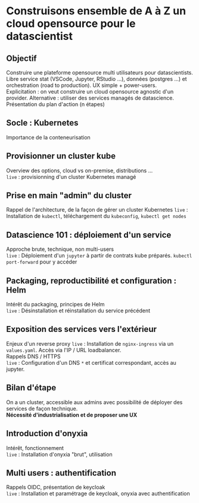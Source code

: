 # Construisons ensemble de A à Z un cloud opensource pour le datascientist

## Objectif  

Construire une plateforme opensource multi utilisateurs pour datascientists.  
Libre service stat (VSCode, Jupyter, RStudio ...), données (postgres ...) et orchestration (road to production).
UX simple + power-users.  
Explicitation : on veut construire un cloud opensource agnostic d'un provider. Alternative : utiliser des services managés de datascience.  
Présentation du plan d'action (n étapes)

## Socle : Kubernetes  

Importance de la conteneurisation  

## Provisionner un cluster kube  

Overview des options, cloud vs on-premise, distributions ...  
`live` : provisionning d'un cluster Kubernetes managé  

## Prise en main "admin" du cluster  

Rappel de l'architecture, de la façon de gérer un cluster Kubernetes
`live` : Installation de `kubectl`, téléchargement du `kubeconfig`, `kubectl get nodes`  

## Datascience 101 : déploiement d'un service  

Approche brute, technique, non multi-users  
`live` : Déploiement d'un `jupyter` à partir de contrats kube préparés. `kubectl port-forward` pour y accéder  

## Packaging, reproductibilité et configuration : Helm

Intérêt du packaging, principes de Helm  
`live` :  Désinstallation et réinstallation du service précédent

## Exposition des services vers l'extérieur

Enjeux d'un reverse proxy
`live` : Installation de `nginx-ingress` via un `values.yaml`. Accès via l'IP / URL loadbalancer.  
Rappels DNS / HTTPS  
`live` : Configuration d'un DNS `*` et certificat correspondant, accès au jupyter.  

## Bilan d'étape  

On a un cluster, accessible aux admins avec possibilité de déployer des services de façon technique.  
**Nécessité d'industrialisation et de proposer une UX**  

## Introduction d'onyxia  

Intérêt, fonctionnement  
`live` : Installation d'onyxia "brut", utilisation  

## Multi users : authentification  

Rappels OIDC, présentation de keycloak  
`live` : Installation et paramétrage de keycloak, onyxia avec authentification  


